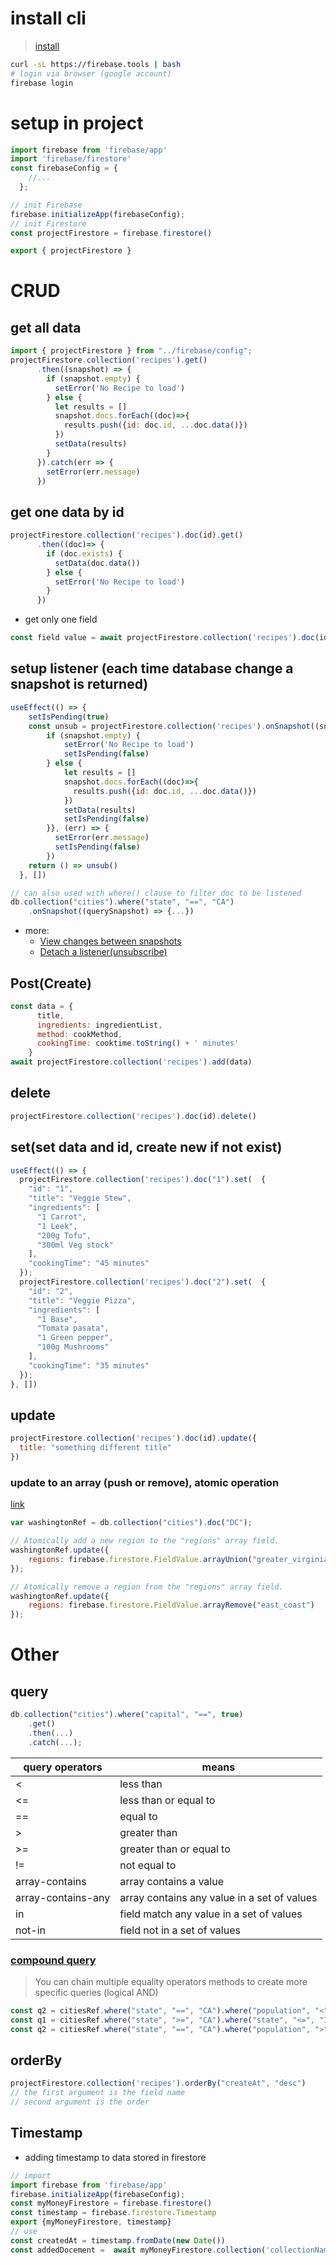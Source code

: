 # install cli
>[install](https://firebase.google.com/docs/cli#install-cli-mac-linux)
```bash
curl -sL https://firebase.tools | bash
# login via browser (google account)
firebase login
```

# setup in project
```js
import firebase from 'firebase/app'
import 'firebase/firestore'
const firebaseConfig = {
    //...
  };

// init Firebase
firebase.initializeApp(firebaseConfig);
// init Firestore
const projectFirestore = firebase.firestore()

export { projectFirestore }

```
# CRUD
## get all data
```js
import { projectFirestore } from "../firebase/config";
projectFirestore.collection('recipes').get()
      .then((snapshot) => {
        if (snapshot.empty) {
          setError('No Recipe to load')
        } else {
          let results = []
          snapshot.docs.forEach((doc)=>{
            results.push({id: doc.id, ...doc.data()})
          })
          setData(results)
        }
      }).catch(err => {
        setError(err.message)
      })
```
## get one data by id
```js
projectFirestore.collection('recipes').doc(id).get()
      .then((doc)=> {
        if (doc.exists) {
          setData(doc.data())
        } else {
          setError('No Recipe to load')
        }
      })
```
- get only one field
```js
const field value = await projectFirestore.collection('recipes').doc(id).get('myField')
```

## setup listener (each time database change a snapshot is returned)
```js
useEffect(() => {
    setIsPending(true)
    const unsub = projectFirestore.collection('recipes').onSnapshot((snapshot) => {
        if (snapshot.empty) {
            setError('No Recipe to load')
            setIsPending(false)
        } else {
            let results = []
            snapshot.docs.forEach((doc)=>{
              results.push({id: doc.id, ...doc.data()})
            })
            setData(results)
            setIsPending(false)
        }}, (err) => {
          setError(err.message)
          setIsPending(false)
        })
    return () => unsub()
  }, [])

// can also used with where() clause to filter doc to be listened
db.collection("cities").where("state", "==", "CA")
    .onSnapshot((querySnapshot) => {...})
```
- more:
  - [View changes between snapshots](https://firebase.google.com/docs/firestore/query-data/listen#view_changes_between_snapshots)
  - [Detach a listener(unsubscribe)](https://firebase.google.com/docs/firestore/query-data/listen#detach_a_listener)
## Post(Create)
```js
const data = {
      title,
      ingredients: ingredientList,
      method: cookMethod,
      cookingTime: cooktime.toString() + ' minutes'
    } 
await projectFirestore.collection('recipes').add(data)
```


## delete
```js
projectFirestore.collection('recipes').doc(id).delete()
```

## set(set data and id, create new if not exist)
```js
useEffect(() => {
  projectFirestore.collection('recipes').doc("1").set(  {
    "id": "1",
    "title": "Veggie Stew",
    "ingredients": [
      "1 Carrot",
      "1 Leek",
      "200g Tofu",
      "300ml Veg stock"
    ],
    "cookingTime": "45 minutes"
  });
  projectFirestore.collection('recipes').doc("2").set(  {
    "id": "2",
    "title": "Veggie Pizza",
    "ingredients": [
      "1 Base",
      "Tomata pasata",
      "1 Green pepper",
      "100g Mushrooms"
    ],
    "cookingTime": "35 minutes"
  });
}, [])

```
## update
```js
projectFirestore.collection('recipes').doc(id).update({
  title: "something different title"
})

```
### update to an array (push or remove), atomic operation
[link](https://firebase.google.com/docs/firestore/manage-data/add-data#update_elements_in_an_array)
```js
var washingtonRef = db.collection("cities").doc("DC");

// Atomically add a new region to the "regions" array field.
washingtonRef.update({
    regions: firebase.firestore.FieldValue.arrayUnion("greater_virginia")
});

// Atomically remove a region from the "regions" array field. 
washingtonRef.update({
    regions: firebase.firestore.FieldValue.arrayRemove("east_coast")
});
```

# Other
## query
```js
db.collection("cities").where("capital", "==", true)
    .get()
    .then(...)
    .catch(...);
```

|query operators|means|
|-|-|
|< |less than|
|<=| less than or equal to|
|==| equal to|
|> |greater than|
|>=| greater than or equal to|
|!=| not equal to|
|array-contains|array contains a value|
|array-contains-any|array contains any value in a set of values|
|in|field match any value in a set of values|
|not-in|field not in a set of values|

### [compound query](https://firebase.google.com/docs/firestore/query-data/queries#compound_queries)
> You can chain multiple equality operators methods to create more specific queries (logical AND)
```js
const q2 = citiesRef.where("state", "==", "CA").where("population", "<", 1000000);
const q1 = citiesRef.where("state", ">=", "CA").where("state", "<=", "IN");
const q2 = citiesRef.where("state", "==", "CA").where("population", ">", 1000000);
```

## orderBy
```js
projectFirestore.collection('recipes').orderBy("createAt", "desc")
// the first argument is the field name
// second argument is the order
```
## Timestamp
- adding timestamp to data stored in firestore
```js
// import 
import firebase from 'firebase/app'
firebase.initializeApp(firebaseConfig);
const myMoneyFirestore = firebase.firestore()
const timestamp = firebase.firestore.Timestamp 
export {myMoneyFirestore, timestamp}
// use
const createdAt = timestamp.fromDate(new Date())
const addedDocement =  await myMoneyFirestore.collection('collectionName').add({...doc, createdAt: createdAt})
```